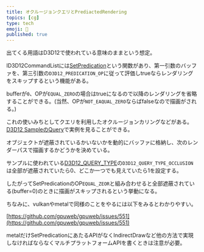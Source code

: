 ```yaml
---
title: オクルージョンクエリとPrediactedRendering
topics: [cg]
type: tech
emoji: 💛
published: true
---
```



出てくる用語はD3D12で使われている意味のままという想定。

ID3D12CommandListには[SetPredication](https://docs.microsoft.com/en-us/windows/win32/api/d3d12/nf-d3d12-id3d12graphicscommandlist-setpredication)という関数があり、第一引数のバッファを、第三引数の`D3D12_PREDICATION_OP`に従って評価しtrueならレンダリングをスキップするという機能がある。

bufferが`0`、OPが`EQUAL_ZERO`の場合はtrueになるので以降のレンダリングを省略することができる。(当然、OPが`NOT_EAQUAL_ZERO`ならばfalseなので描画がされる。)

これの使いみちとしてクエリを利用したオクルージョンカリングなどがある。[D3D12 SampleのQuery](https://docs.microsoft.com/en-us/windows/win32/direct3d12/predication-queries)で実例を見ることができる。

オブジェクトが遮蔽されているかいないかを動的にバッファに格納し、次のレンダーパスで描画するかどうかを決めている。

サンプルに使われている[D3D12_QUERY_TYPE](https://docs.microsoft.com/en-us/windows/win32/api/d3d12/ne-d3d12-d3d12_query_type)の`D3D12_QUERY_TYPE_OCCLUSION`は全部が遮蔽されていたら0、どこか一つでも見えていたら1を設定する。

したがってSetPredicationのOP`EQUAL_ZEOR`と組み合わせると全部遮蔽されている(buffer=0)のときに描画がスキップされるという挙動になる。

ちなみに、vulkanやmetalで同様のことをやるには以下をみるとわかりやすい。

[https://github.com/gpuweb/gpuweb/issues/551](https://github.com/gpuweb/gpuweb/issues/551)

metalだけSetPredicationにあたるAPIがなくIndirectDrawなど他の方法で実現しなければならなくマルチプラットフォームAPIを書くときは注意が必要。